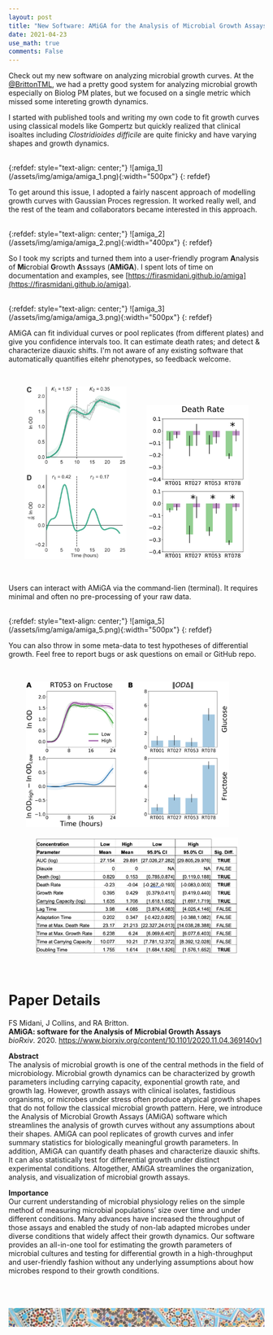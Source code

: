 ```yaml
---
layout: post
title: "New Software: AMiGA for the Analysis of Microbial Growth Assays"
date: 2021-04-23
use_math: true
comments: False
---
```


Check out my new software on analyzing microbial growth curves. At the <a href="https://twitter.com/BrittonTML">@BrittonTML</a>, we had a pretty good system for analyzing microbial growth especially on Biolog PM plates, but we focused on a single metric which missed some intereting growth dynamics. 

I started with published tools and writing my own code to fit growth curves using classical models like Gompertz but quickly realized that clinical isoaltes including *Clostridioides difficile* are quite finicky and have varying shapes and growth dynamics. 

<br/>
{:refdef: style="text-align: center;"}
![amiga_1](/assets/img/amiga/amiga_1.png){:width="500px"}
{: refdef}
<br/>

To get around this issue, I adopted a fairly nascent approach of modelling growth curves with Gaussian Proces regression. It worked really well, and the rest of the team and collaborators became interested in this approach. 

<br/>
{:refdef: style="text-align: center;"}
![amiga_2](/assets/img/amiga/amiga_2.png){:width="400px"}
{: refdef}
<br/>

So I took my scripts and turned them into a user-friendly program **A**nalysis of **Mi**crobial **G**rowth **A**sssays (**AMiGA**). I spent lots of time on documentation and examples, see [https://firasmidani.github.io/amiga](https://firasmidani.github.io/amiga).

<br/>
{:refdef: style="text-align: center;"}
![amiga_3](/assets/img/amiga/amiga_3.png){:width="500px"}
{: refdef}
<br/>

AMiGA can fit individual curves or pool replicates (from different plates<a></a>) and give you confidence intervals too. It can estimate death rates; and detect & characterize diauxic shifts. I'm not aware of any existing software that automatically quantifies eitehr phenotypes, so feedback welcome. 

<br/>
<p style="text-align: center;">
  <img src="/assets/img/amiga/amiga_4a.png" width="200" />
  &nbsp;&nbsp;&nbsp;&nbsp;&nbsp;&nbsp;&nbsp;&nbsp;
  <img src="/assets/img/amiga/amiga_4b.png" width="200" /> 
</p>
<br/>

Users can interact with AMiGA via the command-lien (terminal). It requires minimal and often no pre-processing of your raw data.

<br/>
{:refdef: style="text-align: center;"}
![amiga_5](/assets/img/amiga/amiga_5.png){:width="500px"}
{: refdef}
<br/>

You can also throw in some meta-data to test hypotheses of differential growth. Feel free to report bugs or ask questions on email or GitHub repo. 

<br/>
<p style="text-align: center;">
  <img src="/assets/img/amiga/amiga_6a.png" width="400" />
  &nbsp;&nbsp;&nbsp;&nbsp;&nbsp;&nbsp;&nbsp;&nbsp;
  <br/>
  <br/>
  <img src="/assets/img/amiga/amiga_6b.png" width="400" /> 
</p>
<br/>


# Paper Details

FS Midani, J Collins, and RA Britton.<br>
**AMiGA: software for the Analysis of Microbial Growth Assays**<br>
*bioRxiv*. 2020. <a href="https://www.biorxiv.org/content/10.1101/2020.11.04.369140v1">https://www.biorxiv.org/content/10.1101/2020.11.04.369140v1</a>

**Abstract**  <br>
The analysis of microbial growth is one of the central methods in the field of microbiology. Microbial growth dynamics can be characterized by growth parameters including carrying capacity, exponential growth rate, and growth lag. However, growth assays with clinical isolates, fastidious organisms, or microbes under stress often produce atypical growth shapes that do not follow the classical microbial growth pattern. Here, we introduce the Analysis of Microbial Growth Assays (AMiGA<a></a>) software which streamlines the analysis of growth curves without any assumptions about their shapes. AMiGA can pool replicates of growth curves and infer summary statistics for biologically meaningful growth parameters. In addition, AMiGA can quantify death phases and characterize diauxic shifts. It can also statistically test for differential growth under distinct experimental conditions. Altogether, AMiGA streamlines the organization, analysis, and visualization of microbial growth assays.

**Importance** <br> 
Our current understanding of microbial physiology relies on the simple method of measuring microbial populations’ size over time and under different conditions. Many advances have increased the throughput of those assays and enabled the study of non-lab adapted microbes under diverse conditions that widely affect their growth dynamics. Our software provides an all-in-one tool for estimating the growth parameters of microbial cultures and testing for differential growth in a high-throughput and user-friendly fashion without any underlying assumptions about how microbes respond to their growth conditions.

<br><br><br>
![footer_banner](/assets/img/mosaic_footer.png)
